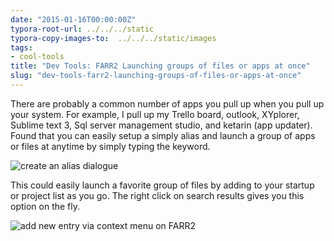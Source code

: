 ```yaml
---
date: "2015-01-16T00:00:00Z"
typora-root-url: ../../../static
typora-copy-images-to:  ../../../static/images
tags:
- cool-tools
title: "Dev Tools: FARR2 Launching groups of files or apps at once"
slug: "dev-tools-farr2-launching-groups-of-files-or-apps-at-once"
---
```


There are probably a common number of apps you pull up when you pull up your system. For example, I pull up my Trello board, outlook, XYplorer, Sublime text 3, Sql server management studio, and ketarin (app updater). Found that you can easily setup a simply alias and launch a group of apps or files at anytime by simply typing the keyword.

![create an alias dialogue](/images/FARR2_1_Group_Launching_Edit_Group_Alias-2015-01-16_06_50_32_y1mbxg.png)

This could easily launch a favorite group of files by adding to your startup or project list as you go. The right click on search results gives you this option on the fly.

![add new entry via context menu on FARR2](/images/FARR2_1_Group_Launching_Edit_Group_Alias-2015-01-16_06_50_32_y1mbxg.png)
